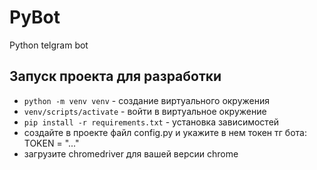 # PyBot
Python telgram bot

## Запуск проекта для разработки
- `python -m venv venv` - создание виртуального окружения
- `venv/scripts/activate` - войти в виртуальное окружение
- `pip install -r requirements.txt` - установка зависимостей
- создайте в проекте файл config.py и укажите в нем токен тг бота: TOKEN = "..."
- загрузите chromedriver для вашей версии chrome
